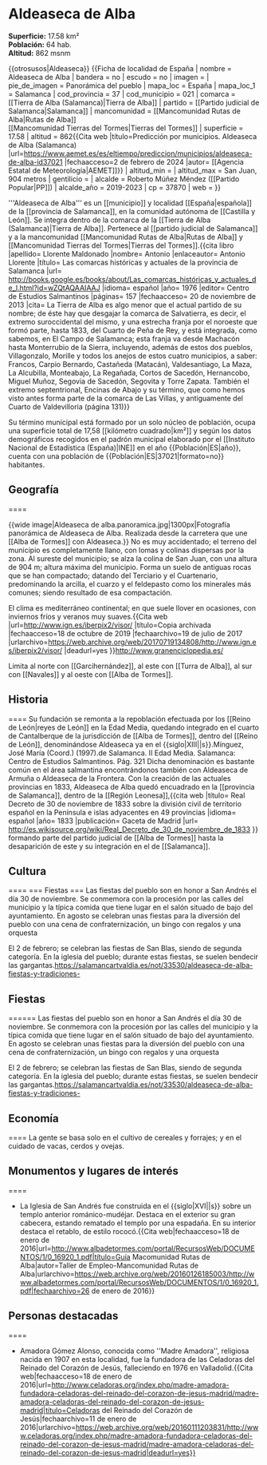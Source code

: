 # Aldeaseca de Alba

**Superficie:** 17.58 km²  
**Población:** 64 hab.  
**Altitud:** 862 msnm  

{{otrosusos|Aldeaseca}}
{{Ficha de localidad de España
| nombre = Aldeaseca de Alba
| bandera = no
| escudo = no
| imagen = 
| pie_de_imagen = Panorámica del pueblo
| mapa_loc = España
| mapa_loc_1 = Salamanca
| cod_provincia = 37
| cod_municipio = 021
| comarca = [[Tierra de Alba (Salamanca)|Tierra de Alba]]
| partido = [[Partido judicial de Salamanca|Salamanca]]
| mancomunidad = [[Mancomunidad Rutas de Alba|Rutas de Alba]]<br />[[Mancomunidad Tierras del Tormes|Tierras del Tormes]]
| superficie = 17.58
| altitud = 862<ref>{{Cita web |título=Predicción por municipios. Aldeaseca de Alba (Salamanca) |url=https://www.aemet.es/es/eltiempo/prediccion/municipios/aldeaseca-de-alba-id37021 |fechaacceso=2 de febrero de 2024 |autor= [[Agencia Estatal de Meteorología|AEMET]]}}</ref>
| altitud_min        = 
| altitud_max        = San Juan, 904 metros
| gentilicio = 
| alcalde = Roberto Múñez Méndez ([[Partido Popular|PP]])
| alcalde_año = 2019-2023
| cp = 37870
| web = 
}}

'''Aldeaseca de Alba''' es un [[municipio]] y localidad [[España|española]] de la [[provincia de Salamanca]], en la comunidad autónoma de [[Castilla y León]]. Se integra dentro de la comarca de la [[Tierra de Alba (Salamanca)|Tierra de Alba]]. Pertenece al [[partido judicial de Salamanca]] y a la mancomunidad [[Mancomunidad Rutas de Alba|Rutas de Alba]] y [[Mancomunidad Tierras del Tormes|Tierras del Tormes]].<ref name="ref_duplicada_1">{{cita libro |apellido= Llorente Maldonado |nombre= Antonio |enlaceautor= Antonio Llorente |título= Las comarcas históricas y actuales de la provincia de Salamanca |url= http://books.google.es/books/about/Las_comarcas_históricas_y_actuales_de_l.html?id=wZQtAQAAIAAJ |idioma= español |año= 1976 |editor= Centro de Estudios Salmantinos |páginas= 157 |fechaacceso= 20 de noviembre de 2013 |cita= La Tierra de Alba es algo menor que el actual partido de su nombre; de éste hay que desgajar la comarca de Salvatierra, es decir, el extremo suroccidental del mismo, y una estrecha franja por el noroeste que formó parte, hasta 1833, del Cuarto de Peña de Rey, y está integrada, como sabemos, en El Campo de Salamanca; esta franja va desde Machacón hasta Monterrubio de la Sierra, incluyendo, además de estos dos pueblos, Villagonzalo, Morille y todos los anejos de estos cuatro municipios, a saber: Francos, Carpio Bernardo, Castañeda (Matacán), Valdesantiago, La Maza, La Alcubilla, Monteabajo, La Regañada, Cortos de Sacedón, Hernancobo, Miguel Muñoz, Segovia de Sacedón, Segovita y Torre Zapata. También el extremo septentrional, Encinas de Abajo y su término, que como hemos visto antes forma parte de la comarca de Las Villas, y antiguamente del Cuarto de Valdevilloria (página 131)}}</ref>

Su término municipal está formado por un solo núcleo de población, ocupa una superficie total de 17,58&nbsp;[[kilómetro cuadrado|km²]] y según los datos demográficos recogidos en el padrón municipal elaborado por el [[Instituto Nacional de Estadística (España)|INE]] en el año {{Población|ES|año}}, cuenta con una población de {{Población|ES|37021|formato=no}} habitantes.

## Geografía

====

{{wide image|Aldeaseca de alba.panoramica.jpg|1300px|Fotografía panorámica de Aldeaseca de Alba. Realizada desde la carretera que une [[Alba de Tormes]] con Aldeaseca.}}
No es muy accidentado; el terreno del municipio es completamente llano, con lomas y colinas dispersas por la zona. Al sureste del municipio; se alza la colina de San Juan, con una altura de 904 m; altura máxima del municipio. Forma un suelo de antiguas rocas que se han compactado; datando del Terciario y el Cuartenario, predominando la arcilla, el cuarzo y el feldepasto como los minerales más comunes; siendo resultado de esa compactación.

El clima es mediterráneo continental; en que suele llover en ocasiones, con inviernos fríos y veranos muy suaves.<ref name="IGN">{{Cita web |url=http://www.ign.es/iberpix2/visor/ |título=Copia archivada |fechaacceso=18 de octubre de 2019 |fechaarchivo=19 de julio de 2017 |urlarchivo=https://web.archive.org/web/20170719134808/http://www.ign.es/iberpix2/visor/ |deadurl=yes }}</ref><ref name="granenciclopedia.es">http://www.granenciclopedia.es/</ref>

Limita al norte con [[Garcihernández]], al este con [[Turra de Alba]], al sur con [[Navales]] y al oeste con [[Alba de Tormes]].<ref name="IGN"/>

## Historia

====
Su fundación se remonta a la repoblación efectuada por los [[Reino de León|reyes de León]] en la Edad Media, quedando integrado en el cuarto de Cantalberque de la jurisdicción de [[Alba de Tormes]], dentro del [[Reino de León]], denominándose Aldeaseca ya en el {{siglo|XIII||s}}.<ref>Mínguez, José María (Coord.) (1997).de Salamanca. II Edad Media. Salamanca: Centro de Estudios Salmantinos. Pág. 321</ref> Dicha denominación es bastante común en el área salmantina encontrándonos también con Aldeaseca de Armuña o Aldeaseca de la Frontera. Con la creación de las actuales provincias en 1833, Aldeaseca de Alba quedó encuadrado en la [[provincia de Salamanca]], dentro de la [[Región Leonesa]],<ref>{{cita web |título= Real Decreto de 30 de noviembre de 1833 sobre la división civil de territorio español en la Península e islas adyacentes en 49 provincias |idioma= español |año= 1833 |publicación= Gaceta de Madrid |url= http://es.wikisource.org/wiki/Real_Decreto_de_30_de_noviembre_de_1833 }}</ref> formando parte del partido judicial de [[Alba de Tormes]] hasta la desaparición de este y su integración en el de [[Salamanca]].

## Cultura

====
=== Fiestas ===
Las fiestas del pueblo son en honor a San Andrés el día 30 de noviembre. Se conmemora con la procesión por las calles del municipio y la típica comida que tiene lugar en el salón situado de bajo del ayuntamiento. En agosto se celebran unas fiestas para la diversión del pueblo con una cena de confraternización, un bingo con regalos y una orquesta

El 2 de febrero; se celebran las fiestas de San Blas, siendo de segunda categoría. En la iglesia del pueblo; durante estas fiestas, se suelen bendecir las gargantas.<ref name="granenciclopedia.es"/><ref name="Tradiciones de Aldeaseca de Alba">https://salamancartvaldia.es/not/33530/aldeaseca-de-alba-fiestas-y-tradiciones-</ref>

## Fiestas

======
Las fiestas del pueblo son en honor a San Andrés el día 30 de noviembre. Se conmemora con la procesión por las calles del municipio y la típica comida que tiene lugar en el salón situado de bajo del ayuntamiento. En agosto se celebran unas fiestas para la diversión del pueblo con una cena de confraternización, un bingo con regalos y una orquesta

El 2 de febrero; se celebran las fiestas de San Blas, siendo de segunda categoría. En la iglesia del pueblo; durante estas fiestas, se suelen bendecir las gargantas.<ref name="granenciclopedia.es"/><ref name="Tradiciones de Aldeaseca de Alba">https://salamancartvaldia.es/not/33530/aldeaseca-de-alba-fiestas-y-tradiciones-</ref>

## Economía

====
La gente se basa solo en el cultivo de cereales y forrajes; y en el cuidado de vacas, cerdos y ovejas.<ref name="granenciclopedia.es"/>

## Monumentos y lugares de interés

====
* La Iglesia de San Andrés fue construida en el {{siglo|XVI||s}} sobre un templo anterior románico-mudéjar. Destaca en el exterior su gran cabecera, estando rematado el templo por una espadaña. En su interior destaca el retablo, de estilo rococó.<ref name="Taller de_1">{{Cita web|fechaacceso=18 de enero de 2016|url=http://www.albadetormes.com/portal/RecursosWeb/DOCUMENTOS/1/0_16920_1.pdf|título=Guía Macomunidad Rutas de Alba|autor=Taller de Empleo-Mancomunidad Rutas de Alba|urlarchivo=https://web.archive.org/web/20160126185003/http://www.albadetormes.com/portal/RecursosWeb/DOCUMENTOS/1/0_16920_1.pdf|fechaarchivo=26 de enero de 2016}}</ref>

## Personas destacadas

====
* Amadora Gómez Alonso, conocida como ''Madre Amadora'', religiosa nacida en 1907 en esta localidad, fue la fundadora de las Celadoras del Reinado del Corazón de Jesús, falleciendo en 1976 en Valladolid.<ref name="Taller de_1"/><ref>{{Cita web|fechaacceso=18 de enero de 2016|url=http://www.celadoras.org/index.php/madre-amadora-fundadora-celadoras-del-reinado-del-corazon-de-jesus-madrid/madre-amadora-celadoras-del-reinado-del-corazon-de-jesus-madrid|título=Celadoras del Reinado del Corazón de Jesús|fechaarchivo=11 de enero de 2016|urlarchivo=https://web.archive.org/web/20160111203831/http://www.celadoras.org/index.php/madre-amadora-fundadora-celadoras-del-reinado-del-corazon-de-jesus-madrid/madre-amadora-celadoras-del-reinado-del-corazon-de-jesus-madrid|deadurl=yes}}</ref>
